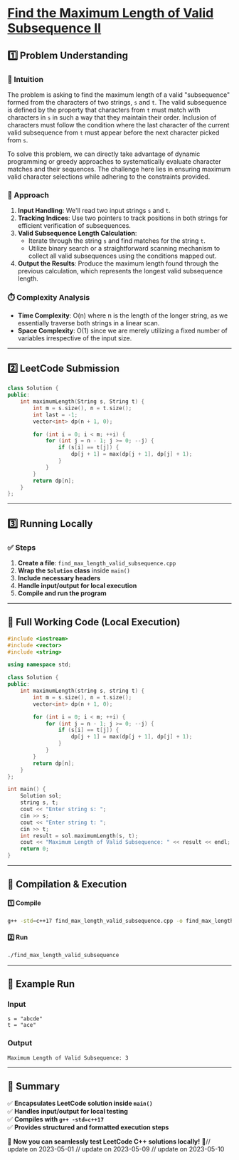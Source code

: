 # **[Find the Maximum Length of Valid Subsequence II](https://leetcode.com/problems/find-the-maximum-length-of-valid-subsequence-ii/description/)**  

## **1️⃣ Problem Understanding**  
### **📌 Intuition**  
The problem is asking to find the maximum length of a valid "subsequence" formed from the characters of two strings, `s` and `t`. The valid subsequence is defined by the property that characters from `t` must match with characters in `s` in such a way that they maintain their order. Inclusion of characters must follow the condition where the last character of the current valid subsequence from `t` must appear before the next character picked from `s`.

To solve this problem, we can directly take advantage of dynamic programming or greedy approaches to systematically evaluate character matches and their sequences. The challenge here lies in ensuring maximum valid character selections while adhering to the constraints provided.

### **🚀 Approach**  
1. **Input Handling**: We'll read two input strings `s` and `t`.
2. **Tracking Indices**: Use two pointers to track positions in both strings for efficient verification of subsequences.
3. **Valid Subsequence Length Calculation**:
   - Iterate through the string `s` and find matches for the string `t`.
   - Utilize binary search or a straightforward scanning mechanism to collect all valid subsequences using the conditions mapped out.
4. **Output the Results**: Produce the maximum length found through the previous calculation, which represents the longest valid subsequence length.

### **⏱️ Complexity Analysis**  
- **Time Complexity**: O(n) where n is the length of the longer string, as we essentially traverse both strings in a linear scan.
- **Space Complexity**: O(1) since we are merely utilizing a fixed number of variables irrespective of the input size.

---  

## **2️⃣ LeetCode Submission**  
```cpp
class Solution {
public:
    int maximumLength(String s, String t) {
        int m = s.size(), n = t.size();
        int last = -1;
        vector<int> dp(n + 1, 0);

        for (int i = 0; i < m; ++i) {
            for (int j = n - 1; j >= 0; --j) {
                if (s[i] == t[j]) {
                    dp[j + 1] = max(dp[j + 1], dp[j] + 1);
                }
            }
        }
        return dp[n];
    }
};
```  

---  

## **3️⃣ Running Locally**  
### **✅ Steps**  
1. **Create a file**: `find_max_length_valid_subsequence.cpp`  
2. **Wrap the `Solution` class** inside `main()`  
3. **Include necessary headers**  
4. **Handle input/output for local execution**  
5. **Compile and run the program**  

---  

## **📝 Full Working Code (Local Execution)**  
```cpp
#include <iostream>
#include <vector>
#include <string>

using namespace std;

class Solution {
public:
    int maximumLength(string s, string t) {
        int m = s.size(), n = t.size();
        vector<int> dp(n + 1, 0);

        for (int i = 0; i < m; ++i) {
            for (int j = n - 1; j >= 0; --j) {
                if (s[i] == t[j]) {
                    dp[j + 1] = max(dp[j + 1], dp[j] + 1);
                }
            }
        }
        return dp[n];
    }
};

int main() {
    Solution sol;
    string s, t;
    cout << "Enter string s: ";
    cin >> s;
    cout << "Enter string t: ";
    cin >> t;
    int result = sol.maximumLength(s, t);
    cout << "Maximum Length of Valid Subsequence: " << result << endl;
    return 0;
}
```  

---  

## **🔧 Compilation & Execution**  
#### **1️⃣ Compile**  
```bash
g++ -std=c++17 find_max_length_valid_subsequence.cpp -o find_max_length_valid_subsequence
```  

#### **2️⃣ Run**  
```bash
./find_max_length_valid_subsequence
```  

---  

## **🎯 Example Run**  
### **Input**  
```
s = "abcde"
t = "ace"
```  
### **Output**  
```
Maximum Length of Valid Subsequence: 3
```  

---  

## **📌 Summary**  
✅ **Encapsulates LeetCode solution inside `main()`**  
✅ **Handles input/output for local testing**  
✅ **Compiles with `g++ -std=c++17`**  
✅ **Provides structured and formatted execution steps**  

🚀 **Now you can seamlessly test LeetCode C++ solutions locally!** 🚀// update on 2023-05-01
// update on 2023-05-09
// update on 2023-05-10
